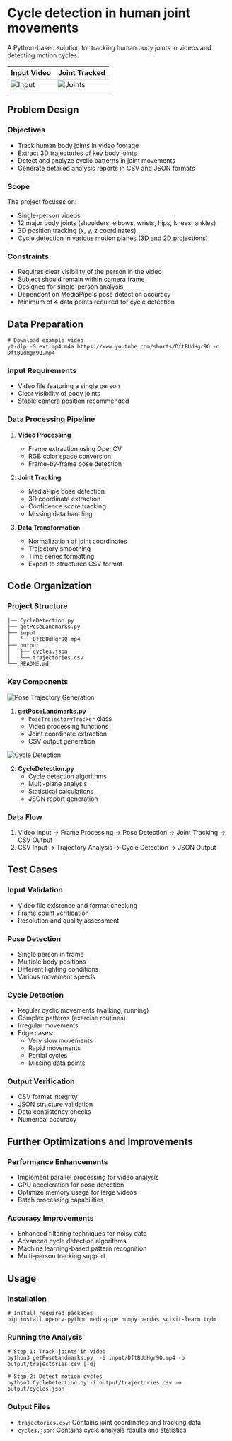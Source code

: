 # Cycle detection in human joint movements

A Python-based solution for tracking human body joints in videos and detecting motion cycles.

Input Video                        |  Joint Tracked                     |
-----------------------------------|------------------------------------|
![Input](../assets/ex02-input.gif) | ![Joints](../assets/ex02-debug.gif)| 


## Problem Design

### Objectives
- Track human body joints in video footage
- Extract 3D trajectories of key body joints
- Detect and analyze cyclic patterns in joint movements
- Generate detailed analysis reports in CSV and JSON formats

### Scope
The project focuses on:
- Single-person videos
- 12 major body joints (shoulders, elbows, wrists, hips, knees, ankles)
- 3D position tracking (x, y, z coordinates)
- Cycle detection in various motion planes (3D and 2D projections)

### Constraints
- Requires clear visibility of the person in the video
- Subject should remain within camera frame
- Designed for single-person analysis
- Dependent on MediaPipe's pose detection accuracy
- Minimum of 4 data points required for cycle detection

## Data Preparation
```shell
# Download example video
yt-dlp -S ext:mp4:m4a https://www.youtube.com/shorts/DftBUdHgr9Q -o DftBUdHgr9Q.mp4
```
### Input Requirements
- Video file featuring a single person
- Clear visibility of body joints
- Stable camera position recommended

### Data Processing Pipeline
1. **Video Processing**
   - Frame extraction using OpenCV
   - RGB color space conversion
   - Frame-by-frame pose detection

2. **Joint Tracking**
   - MediaPipe pose detection
   - 3D coordinate extraction
   - Confidence score tracking
   - Missing data handling

3. **Data Transformation**
   - Normalization of joint coordinates
   - Trajectory smoothing
   - Time series formatting
   - Export to structured CSV format

## Code Organization

### Project Structure
```
|── CycleDetection.py
├── getPoseLandmarks.py
├── input
│   └── DftBUdHgr9Q.mp4
├── output
│   ├── cycles.json
│   └── trajectories.csv
└── README.md

```

### Key Components

![Pose Trajectory Generation](../assets/ex02-01.png)

1. **getPoseLandmarks.py**
   - `PoseTrajectoryTracker` class
   - Video processing functions
   - Joint coordinate extraction
   - CSV output generation

![Cycle Detection](../assets/ex02-02.png)

2. **CycleDetection.py**
   - Cycle detection algorithms
   - Multi-plane analysis
   - Statistical calculations
   - JSON report generation

### Data Flow
1. Video Input → Frame Processing → Pose Detection → Joint Tracking → CSV Output
2. CSV Input → Trajectory Analysis → Cycle Detection → JSON Output

## Test Cases

### Input Validation
- Video file existence and format checking
- Frame count verification
- Resolution and quality assessment

### Pose Detection
- Single person in frame
- Multiple body positions
- Different lighting conditions
- Various movement speeds

### Cycle Detection
- Regular cyclic movements (walking, running)
- Complex patterns (exercise routines)
- Irregular movements
- Edge cases:
  - Very slow movements
  - Rapid movements
  - Partial cycles
  - Missing data points

### Output Verification
- CSV format integrity
- JSON structure validation
- Data consistency checks
- Numerical accuracy

## Further Optimizations and Improvements

### Performance Enhancements
- Implement parallel processing for video analysis
- GPU acceleration for pose detection
- Optimize memory usage for large videos
- Batch processing capabilities

### Accuracy Improvements
- Enhanced filtering techniques for noisy data
- Advanced cycle detection algorithms
- Machine learning-based pattern recognition
- Multi-person tracking support

## Usage

### Installation
```shell
# Install required packages
pip install opencv-python mediapipe numpy pandas scikit-learn tqdm
```

### Running the Analysis
```shell
# Step 1: Track joints in video
python3 getPoseLandmarks.py  -i input/DftBUdHgr9Q.mp4 -o output/trajectories.csv [-d]

# Step 2: Detect motion cycles
python3 CycleDetection.py -i output/trajectories.csv -o output/cycles.json
```

### Output Files
- `trajectories.csv`: Contains joint coordinates and tracking data
- `cycles.json`: Contains cycle analysis results and statistics